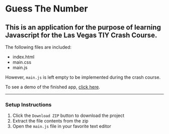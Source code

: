 # Guess The Number

This is an application for the purpose of learning Javascript for the Las Vegas TIY Crash Course.
---

The following files are included:

* index.html
* main.css
* main.js

However, `main.js` is left empty to be implemented during the crash course.

To see a demo of the finished app, [click here](http://tiy-lasvegas.github.io/guess-the-number/).

---

### Setup Instructions

1. Click the `Download ZIP` button to download the project
2. Extract the file contents from the zip
3. Open the `main.js` file in your favorite text editor


